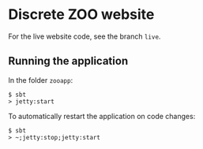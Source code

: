 # Discrete ZOO website

For the live website code, see the branch `live`.

## Running the application

In the folder `zooapp`:
```shell
$ sbt
> jetty:start
```
To automatically restart the application on code changes:
```shell
$ sbt
> ~;jetty:stop;jetty:start
```
